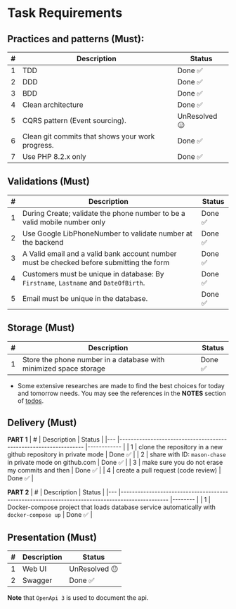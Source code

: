 # Task Requirements

## Practices and patterns (Must):
| # 	| Description                                      	| Status 	|
|---	|--------------------------------------------------	|--------	|
| 1 	| TDD                                              	| Done ✅ 	|
| 2 	| DDD                                              	| Done ✅ 	|
| 3 	| BDD                                              	| Done ✅ 	|
| 4 	| Clean architecture                               	| Done ✅ 	|
| 5 	| CQRS pattern (Event sourcing).                   	| UnResolved 😐 	|
| 6 	| Clean git commits that shows your work progress. 	| Done ✅ 	|
| 7 	| Use PHP 8.2.x only                               	| Done ✅ 	|

## Validations (Must)
| # 	| Description                                                                                     	| Status 	|
|---	|-------------------------------------------------------------------------------------------------	|--------	|
| 1 	| During Create; validate the phone number to be a valid mobile number only                       	| Done ✅ 	|
| 2 	| Use Google LibPhoneNumber to validate number at the backend                                     	| Done ✅ 	|
| 3 	| A Valid email and a valid bank account number must be checked before submitting the form        	| Done ✅ 	|
| 4 	| Customers must be unique in database: By ```Firstname```, ```Lastname``` and ```DateOfBirth```. 	| Done ✅ 	|
| 5 	| Email must be unique in the database.                                                           	| Done ✅ 	|


## Storage (Must)
| # 	| Description                                                                                     	| Status 	|
|---	|-------------------------------------------------------------------------------------------------	|--------	|
| 1 	| Store the phone number in a database with minimized space storage                               	| Done ✅ 	|

* Some extensive researches are made to find the best choices for today and tomorrow needs. You may see the references in the **NOTES** section of [todos](./todos.md). 

## Delivery (Must)

**PART 1**
| # 	| Description                                                     	| Status     	|
|---	|-----------------------------------------------------------------	|------------	|
| 1 	| clone the repository in a new github repository in private mode 	| Done ✅     	|
| 2 	| share with ID: ```mason-chase``` in private mode on github.com  	| Done ✅     	|
| 3 	| make sure you do not erase my commits and then                  	| Done ✅     	|
| 4 	| create a pull request (code review)                             	| Done ✅ 	|


**PART 2**
| # 	| Description                                                                                   	| Status 	|
|---	|-----------------------------------------------------------------------------------------------	|--------	|
| 1 	| Docker-compose project that loads database service automatically with ```docker-compose up``` 	| Done ✅ 	|



## Presentation (Must)
| # 	| Description 	| Status 	|
|---	|-------------	|--------	|
| 1 	| Web UI      	| UnResolved 😐 	|
| 2 	| Swagger     	| Done ✅ 	|

**Note** that ```OpenApi 3``` is used to document the api.